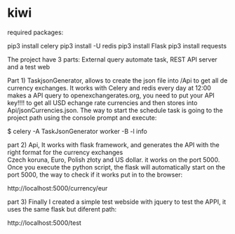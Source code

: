 # kiwi
required packages:

pip3 install celery
pip3 install -U redis
pip3 install Flask
pip3 install requests

The project have 3 parts: External query automate task, REST API server and a test web

Part 1) TaskjsonGenerator, allows to create the json file into /Api to get all de currency exchanges. It works with Celery 
and redis every day at 12:00 makes a API query to openexchangerates.org, you need to put your API key!!!! to get all USD echange rate currencies and 
then stores into Api/jsonCurrencies.json. The way to start the schedule task is going to the project path using the console
prompt and execute:

$ celery -A TaskJsonGenerator worker -B -l info

part 2) Api, It works with flask framework, and generates the API with the right format for the currency exchanges  
Czech koruna, Euro, Polish złoty and US dollar. it works on the port 5000. Once you execute the python script, the flask
will automatically start on the port 5000, the way to check if it works put in to the browser:

http://localhost:5000/currency/eur

part 3) Finally I created a simple test webside with jquery to test the APPI, it uses the same flask but diferent path:

http://localhost:5000/test
